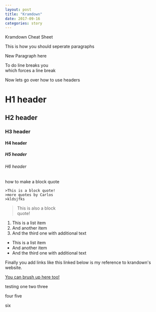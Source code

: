 ```yaml
---
layout: post
title: "Kramdown"
date: 2017-09-16
categories: story
---
```

Kramdown Cheat Sheet

<p> This is how you should seperate paragraphs</p>
<p> New Paragraph here</p>

<p>To do line breaks you <br />
which forces a line break</p>

Now lets go over how to use headers
<h1>H1 header</h1>

<h2>H2 header</h2>

<h3>H3 header</h3>

<h4>H4 header</h4>

<h5>H5 header</h5>

<h6>H6 header</h6>

how to make a block quote

    >This is a block quote!
    >more quotes by Carlos
    >kldsjfks

<blockquote>
This is also a block <br />
quote!
</blockquote>

<ol>
  <li>This is a list item</li>
  <li>And another item</li>
  <li>And the third one
with additional text</li>
</ol>

<ul>
  <li>This is a list item</li>
  <li>And another item</li>
  <li>And the third one
with additional text</li>
</ul>

<p>Finally you add links like this linked below is my reference to krandown's website.<br />

<p><a href="https://kramdown.gettalong.org/quickref.html">You can brush up here too!</a>
</p>
testing
one
two
three

four
five


six
